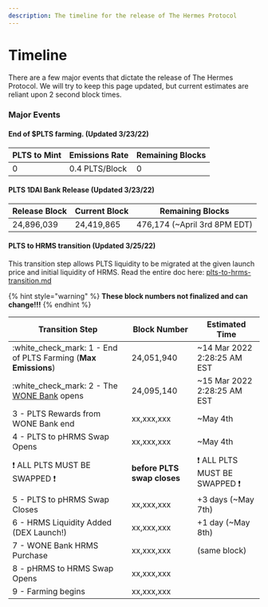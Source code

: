 ```yaml
---
description: The timeline for the release of The Hermes Protocol
---
```


# Timeline

There are a few major events that dictate the release of The Hermes Protocol. We will try to keep this page updated, but current estimates are reliant upon 2 second block times.&#x20;

### Major Events

#### End of $PLTS farming. (Updated 3/23/22)

| PLTS to Mint | Emissions Rate | Remaining Blocks |
| ------------ | -------------- | ---------------- |
| 0            | 0.4 PLTS/Block | 0                |

#### PLTS 1DAI Bank Release (Updated 3/23/22)

| Release Block | Current Block | Remaining Blocks              |
| ------------- | ------------- | ----------------------------- |
| 24,896,039    | 24,419,865    | 476,174 (\~April 3rd 8PM EDT) |

#### PLTS to HRMS transition (Updated 3/25/22)

This transition step allows PLTS liquidity to be migrated at the given launch price and initial liquidity of HRMS. Read the entire doc here: [plts-to-hrms-transition.md](plts-to-hrms-transition.md "mention")&#x20;

{% hint style="warning" %}
**These block numbers not finalized and can change!!!**
{% endhint %}

| Transition Step                                                                                     | Block Number                | Estimated Time                                       |
| --------------------------------------------------------------------------------------------------- | --------------------------- | ---------------------------------------------------- |
| :white\_check\_mark: 1 - End of PLTS Farming (**Max Emissions**)                                    | 24,051,940                  | \~14 Mar 2022 2:28:25 AM EST                         |
| :white\_check\_mark: 2 - The [WONE Bank](plts-to-hrms-transition.md#the-new-hermes-wone-bank) opens | 24,095,140                  | \~15 Mar 2022 2:28:25 AM EST                         |
| 3 - PLTS Rewards from WONE Bank end                                                                 | xx,xxx,xxx                  | \~May 4th                                            |
| 4 - PLTS to pHRMS Swap Opens                                                                        | xx,xxx,xxx                  | \~May 4th                                            |
| :exclamation: ALL PLTS MUST BE SWAPPED :exclamation:                                                | **before PLTS swap closes** | :exclamation: ALL PLTS MUST BE SWAPPED :exclamation: |
| 5 - PLTS to pHRMS Swap Closes                                                                       | xx,xxx,xxx                  | +3 days (\~May 7th)                                  |
| 6 - HRMS Liquidity Added (DEX Launch!)                                                              | xx,xxx,xxx                  | +1 day (\~May 8th)                                   |
| 7 - WONE Bank HRMS Purchase                                                                         | xx,xxx,xxx                  | (same block)                                         |
| 8 - pHRMS to HRMS Swap Opens                                                                        | xx,xxx,xxx                  |                                                      |
| 9 - Farming begins                                                                                  | xx,xxx,xxx                  |                                                      |
